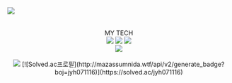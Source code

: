 <img src="https://capsule-render.vercel.app/api?type=waving&color=auto&height=200&section=header&text=Young Hyun&fontSize=90" />

<br>
<br>
<br>
<center>
MY TECH
<div align="center">
<img src="https://img.shields.io/badge/JavaScript-F7DF1E?style=flat&logo=JavaScript&logoColor=white" />
<img src="https://img.shields.io/badge/HTML5-E34F26?style=flat&logo=HTML5&logoColor=white" />
<img src="https://img.shields.io/badge/CSS3-1572B6?style=flat&logo=CSS3&logoColor=white" />
</div>
<img src="https://github-readme-stats.vercel.app/api/top-langs/?username=jyh071116&layout=compact"><br><br>
<img src="https://github-readme-stats.vercel.app/api?username=jyh071116&show_icons=true">
[![Solved.ac프로필](http://mazassumnida.wtf/api/v2/generate_badge?boj=jyh071116)](https://solved.ac/jyh071116)
</center>
